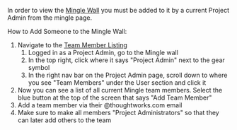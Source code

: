 In order to view the [Mingle Wall](https://internal.mingle-staging.thoughtworks.com/projects/thoughtpay/overview) you must be added to it by a current Project Admin from the mingle page. 

How to Add Someone to the Mingle Wall: 

1. Navigate to the [Team Member Listing](https://internal.mingle-staging.thoughtworks.com/projects/thoughtpay/team/list)
    1. Logged in as a Project Admin, go to the Mingle wall  
    2. In the top right, click where it says "Project Admin" next to the gear symbol  
    3. In the right nav bar on the Project Admin page, scroll down to where you see "Team Members" under the User section and click it  
2. Now you can see a list of all current Mingle team members. Select the blue button at the top of the screen that says "Add Team Member"  
3. Add a team member via their @thoughtworks.com email  
4. Make sure to make all members "Project Administrators" so that they can later add others to the team  

